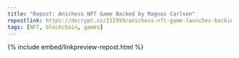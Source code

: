 ```yaml
---
title: "Repost: Anichess NFT Game Backed by Magnus Carlsen"
repostlink: https://decrypt.co/212959/anichess-nft-game-launches-backing-chess-champ-magnus-carlsen
tags: [NFT, blockchain, games]
---
```


{% include embed/linkpreview-repost.html %}
